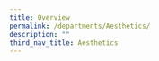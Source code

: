 ```yaml
---
title: Overview
permalink: /departments/Aesthetics/
description: ""
third_nav_title: Aesthetics
---
```

